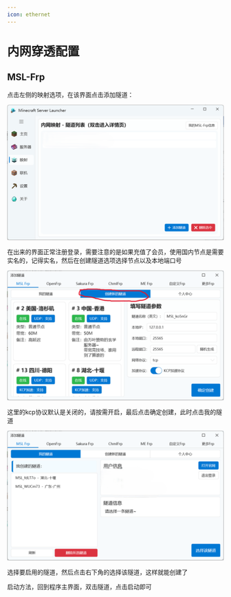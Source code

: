 ```yaml
---
icon: ethernet
---
```

# 内网穿透配置

## MSL-Frp

点击左侧的映射选项，在该界面点击添加隧道：

![](./assets/屏幕截图2025-04-12231105.png)

在出来的界面正常注册登录，需要注意的是如果充值了会员，使用国内节点是需要实名的，记得实名，然后在创建隧道选项选择节点以及本地端口号

![](./assets/屏幕截图2025-04-12231613.png)

这里的kcp协议默认是关闭的，请按需开启，最后点击确定创建，此时点击我的隧道

![](./assets/屏幕截图2025-04-12232039.png)

选择要启用的隧道，然后点击右下角的选择该隧道，这样就能创建了

启动方法，回到程序主界面，双击隧道，点击启动即可
